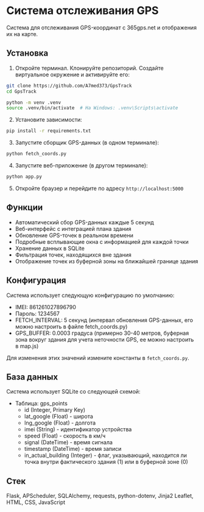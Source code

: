 # Система отслеживания GPS

Система для отслеживания GPS-координат с 365gps.net и отображения их на карте.

## Установка

1. Откройте терминал. Клонируйте репозиторий. Создайте виртуальное окружение и активируйте его:

```bash
git clone https://github.com/A7med373/GpsTrack
cd GpsTrack
```

```bash
python -m venv .venv
source .venv/bin/activate  # На Windows: .venv\Scripts\activate
```

2. Установите зависимости:
```bash
pip install -r requirements.txt
```

3. Запустите сборщик GPS-данных (в одном терминале):
```bash
python fetch_coords.py
```

4. Запустите веб-приложение (в другом терминале):
```bash
python app.py
```

5. Откройте браузер и перейдите по адресу `http://localhost:5000`

## Функции

- Автоматический сбор GPS-данных каждые 5 секунд
- Веб-интерфейс с интеграцией плана здания
- Обновление GPS-точек в реальном времени
- Подробные всплывающие окна с информацией для каждой точки
- Хранение данных в SQLite
- Фильтрация точек, находящихся вне здания
- Отображение точек из буферной зоны на ближайшей границе здания

## Конфигурация

Система использует следующую конфигурацию по умолчанию:
- IMEI: 861261027896790
- Пароль: 1234567
- FETCH_INTERVAL: 5 секунд (интервал обновления GPS-данных, его можно настроить в файле fetch_coords.py)
- GPS_BUFFER: 0.0003 градуса (примерно 30-40 метров, буферная зона вокруг здания для учета неточности GPS, ее можно настроить в map.js)

Для изменения этих значений измените константы в `fetch_coords.py`.

## База данных

Система использует SQLite со следующей схемой:
- Таблица: gps_points
  - id (Integer, Primary Key)
  - lat_google (Float) - широта
  - lng_google (Float) - долгота
  - imei (String) - идентификатор устройства
  - speed (Float) - скорость в км/ч
  - signal (DateTime) - время сигнала
  - timestamp (DateTime) - время записи
  - in_actual_building (Integer) - флаг, указывающий, находится ли точка внутри фактического здания (1) или в буферной зоне (0)

## Стек

Flask, APScheduler, SQLAlchemy, requests, python-dotenv, Jinja2
Leaflet, HTML, CSS, JavaScript